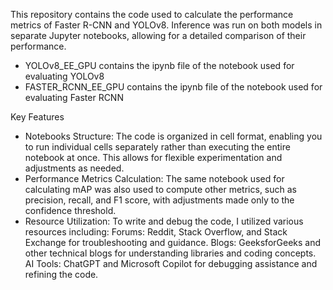 This repository contains the code used to calculate the performance metrics of Faster R-CNN and YOLOv8. Inference was run on both models in separate Jupyter notebooks, allowing for a detailed comparison of their performance.

- YOLOv8_EE_GPU contains the ipynb file of the notebook used for evaluating YOLOv8
- FASTER_RCNN_EE_GPU contains the ipynb file of the notebook used for evaluating Faster RCNN

Key Features
- Notebooks Structure: The code is organized in cell format, enabling you to run individual cells separately rather than executing the entire notebook at once. This allows for flexible experimentation and adjustments as needed.
- Performance Metrics Calculation: The same notebook used for calculating mAP was also used to compute other metrics, such as precision, recall, and F1 score, with adjustments made only to the confidence threshold.
- Resource Utilization: To write and debug the code, I utilized various resources including:
Forums: Reddit, Stack Overflow, and Stack Exchange for troubleshooting and guidance.
Blogs: GeeksforGeeks and other technical blogs for understanding libraries and coding concepts.
AI Tools: ChatGPT and Microsoft Copilot for debugging assistance and refining the code.
